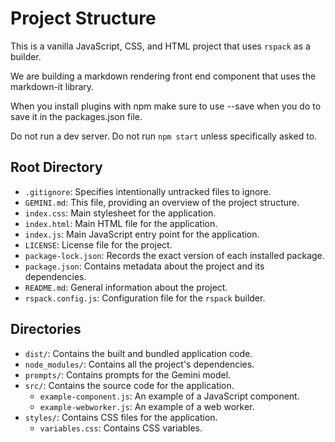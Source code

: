 # Project Structure

This is a vanilla JavaScript, CSS, and HTML project that uses `rspack` as a builder.

We are building a markdown rendering front end component that uses the markdown-it library.

When you install plugins with npm make sure to use --save when you do to save it in the packages.json file.

Do not run a dev server. Do not run `npm start` unless specifically asked to.

## Root Directory

*   `.gitignore`: Specifies intentionally untracked files to ignore.
*   `GEMINI.md`: This file, providing an overview of the project structure.
*   `index.css`: Main stylesheet for the application.
*   `index.html`: Main HTML file for the application.
*   `index.js`: Main JavaScript entry point for the application.
*   `LICENSE`: License file for the project.
*   `package-lock.json`: Records the exact version of each installed package.
*   `package.json`: Contains metadata about the project and its dependencies.
*   `README.md`: General information about the project.
*   `rspack.config.js`: Configuration file for the `rspack` builder.

## Directories

*   `dist/`: Contains the built and bundled application code.
*   `node_modules/`: Contains all the project's dependencies.
*   `prompts/`: Contains prompts for the Gemini model.
*   `src/`: Contains the source code for the application.
    *   `example-component.js`: An example of a JavaScript component.
    *   `example-webworker.js`: An example of a web worker.
*   `styles/`: Contains CSS files for the application.
    *   `variables.css`: Contains CSS variables.